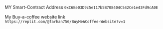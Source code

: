 MY Smart-Contract Address `0xC6Be03D9c5e117b5B708404C542Ce1e43Fd9cA0E`

My Buy-a-coffee website link `https://replit.com/@farhan756/BuyMeACoffee-Website?v=1`

